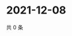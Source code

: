 # 2021-12-08

共 0 条

<!-- BEGIN WEIBO -->
<!-- 最后更新时间 Wed Dec 08 2021 17:15:31 GMT+0800 (China Standard Time) -->

<!-- END WEIBO -->
